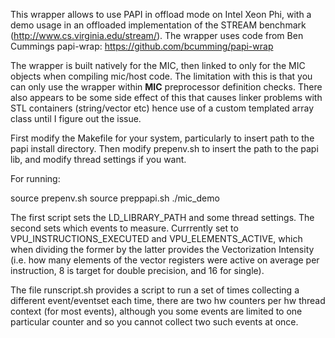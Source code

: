 This wrapper allows to use PAPI in offload mode on Intel Xeon Phi, with a demo usage in an offloaded implementation of the STREAM benchmark (http://www.cs.virginia.edu/stream/). The wrapper uses code from Ben Cummings papi-wrap: https://github.com/bcumming/papi-wrap

The wrapper is built natively for the MIC, then linked to only for the MIC objects when compiling mic/host code. The limitation with this is that you can only use the wrapper within __MIC__ preprocessor definition checks. There also appears to be some side effect of this that causes linker problems with STL containers (string/vector etc) hence use of a custom templated array class until I figure out the issue.

First modify the Makefile for your system, particularly to insert path to the papi install directory.
Then modify prepenv.sh to insert the path to the papi lib, and modify thread settings if you want.

For running:

source prepenv.sh
source preppapi.sh
./mic_demo

The first script sets the LD_LIBRARY_PATH and some thread settings.
The second sets which events to measure. Currrently set to VPU_INSTRUCTIONS_EXECUTED and VPU_ELEMENTS_ACTIVE, which when dividing the former by the latter provides the Vectorization Intensity (i.e. how many elements of the vector registers were active on average per instruction, 8 is target for double precision, and 16 for single).

The file runscript.sh provides a script to run a set of times collecting a different event/eventset each time, there are two hw counters per hw thread context (for most events), although you some events are limited to one particular counter and so you cannot collect two such events at once.
